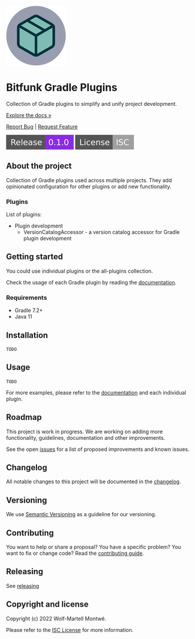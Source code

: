 [webpage]: https://bitfunk.github.io/gradle-plugins/
[repository]: https://github.com/bitfunk/gradle-plugins
[issues]: https://github.com/bitfunk/gradle-plugins/issues
[releases]: https://github.com/bitfunk/gradle-plugins/releases

![Logo](./assets/images/logo.png)

# Bitfunk Gradle Plugins

Collection of Gradle plugins to simplify and unify project development.

[Explore the docs »][webpage]

[Report Bug]() | [Request Feature]()

[![Latest release](./assets/images/badge-release-latest.svg)][releases]
[![License](./assets/images/badge-license.svg)](LICENSE)

## About the project

Collection of Gradle plugins used across multiple projects. They add opinionated configuration for other plugins or add new functionality.

### Plugins

List of plugins:

* Plugin development
  * VersionCatalogAccessor - a version catalog accessor for Gradle plugin development

## Getting started

You could use individual plugins or the all-plugins collection.

Check the usage of each Gradle plugin by reading the [documentation][webpage].

### Requirements

* Gradle 7.2+
* Java 11

## Installation

```
TODO
```

## Usage

```
TODO
```

For more examples, please refer to the [documentation][webpage] and each individual plugin.

## Roadmap

This project is work in progress. We are working on adding more functionality, guidelines,
documentation and other improvements.

See the open [issues][issues] for a list of proposed improvements and known issues.

## Changelog

All notable changes to this project will be documented in the [changelog](CHANGELOG.md).

## Versioning

We use [Semantic Versioning](http://semver.org/) as a guideline for our versioning.

## Contributing

You want to help or share a proposal? You have a specific problem? You want to fix or change code? 
Read the [contributing guide](docs/src/develop/contributing.md).

## Releasing

See [releasing](docs/src/develop/releasing.md)

## Copyright and license

Copyright (c) 2022 Wolf-Martell Montwé.

Please refer to the [ISC License](LICENSE) for more information.
